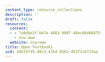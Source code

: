 ```yaml
---
content_type: resource_collections
description: ''
draft: false
resources:
  content:
  - - 7a9dbe2f-bb7e-4883-908f-d8ec09466875
    - ocw-www
  website: ocw-www
title: Open Textbooks
uid: 4db197d5-48c3-41bd-8262-d53f2cb723aa
---
```

